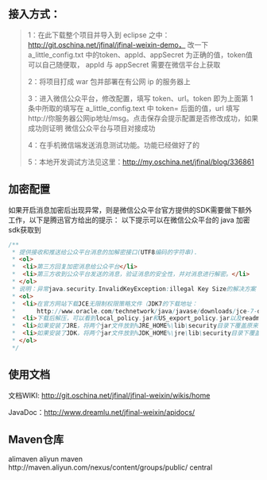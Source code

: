 ## 接入方式：
>1：在此下载整个项目并导入到 eclipse 之中：http://git.oschina.net/jfinal/jfinal-weixin-demo，
改一下 a_little_config.txt 中的token、appId、appSecret 为正确的值，token值可以自己随便取，
appId 与 appSecret 需要在微信平台上获取
>
>2：将项目打成 war 包并部署在有公网 ip 的服务器上
>
>3：进入微信公众平台，修改配置，填写 token、url。token 即为上面第 1 条中所取的填写在 a_little_config.text
 中 token= 后面的值，url 填写 http://你服务器公网ip地址/msg。点击保存会提示配置是否修改成功，如果成功则证明
 微信公众平台与项目对接成功
>
>4：在手机微信端发送消息测试功能。功能已经做好了的
>
>5：本地开发调试方法见这里：http://my.oschina.net/jfinal/blog/336861

## 加密配置
如果开启消息加密后出现异常，则是微信公众平台官方提供的SDK需要做下额外工作，以下是腾迅官方给出的提示：
以下提示可以在微信公众平台的 java 加密 sdk获取到
```java
/**
 * 提供接收和推送给公众平台消息的加解密接口(UTF8编码的字符串).
 * <ol>
 * 	<li>第三方回复加密消息给公众平台</li>
 * 	<li>第三方收到公众平台发送的消息，验证消息的安全性，并对消息进行解密。</li>
 * </ol>
 * 说明：异常java.security.InvalidKeyException:illegal Key Size的解决方案
 * <ol>
 * 	<li>在官方网站下载JCE无限制权限策略文件（JDK7的下载地址：
 *      http://www.oracle.com/technetwork/java/javase/downloads/jce-7-download-432124.html</li>
 * 	<li>下载后解压，可以看到local_policy.jar和US_export_policy.jar以及readme.txt</li>
 * 	<li>如果安装了JRE，将两个jar文件放到%JRE_HOME%\lib\security目录下覆盖原来的文件</li>
 * 	<li>如果安装了JDK，将两个jar文件放到%JDK_HOME%\jre\lib\security目录下覆盖原来文件</li>
 * </ol>
 */
```

## 使用文档
文档WIKI: http://git.oschina.net/jfinal/jfinal-weixin/wikis/home

JavaDoc：http://www.dreamlu.net/jfinal-weixin/apidocs/

## Maven仓库

<mirrors>
    <mirror>
      <id>alimaven</id>
      <name>aliyun maven</name>
      <url>http://maven.aliyun.com/nexus/content/groups/public/</url>
      <mirrorOf>central</mirrorOf>        
    </mirror>
</mirrors>